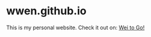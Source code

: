 # wwen.github.io
This is my personal website. Check it out on: [Wei to Go!](http://wenwei63029869.github.io/)
